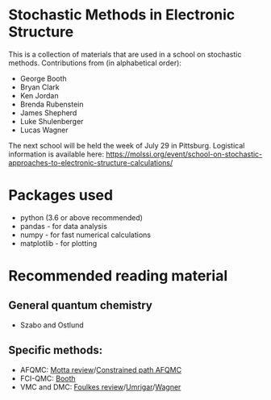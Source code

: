 # Stochastic Methods in Electronic Structure

This is a collection of materials that are used in a school on stochastic methods. Contributions from (in alphabetical order):

 * George Booth
 * Bryan Clark
 * Ken Jordan
 * Brenda Rubenstein
 * James Shepherd
 * Luke Shulenberger
 * Lucas Wagner

The next school will be held the week of July 29 in Pittsburg. Logistical information is available here:
https://molssi.org/event/school-on-stochastic-approaches-to-electronic-structure-calculations/

# Packages used

 * python (3.6 or above recommended)
 * pandas - for data analysis
 * numpy - for fast numerical calculations
 * matplotlib - for plotting

# Recommended reading material

## General quantum chemistry

 * Szabo and Ostlund

## Specific methods: 

 * AFQMC: [Motta review](https://onlinelibrary.wiley.com/doi/abs/10.1002/wcms.1364)/[Constrained path AFQMC](https://journals.aps.org/prb/abstract/10.1103/PhysRevB.55.7464)
 * FCI-QMC: [Booth](https://aip.scitation.org/doi/abs/10.1063/1.3525712)
 * VMC and DMC: [Foulkes review](https://link.aps.org/doi/10.1103/RevModPhys.73.33)/[Umrigar](https://www.sciencedirect.com/science/article/pii/S0065327615000386)/[Wagner](https://link.springer.com/referenceworkentry/10.1007%2F978-3-319-42913-7_10-1)
